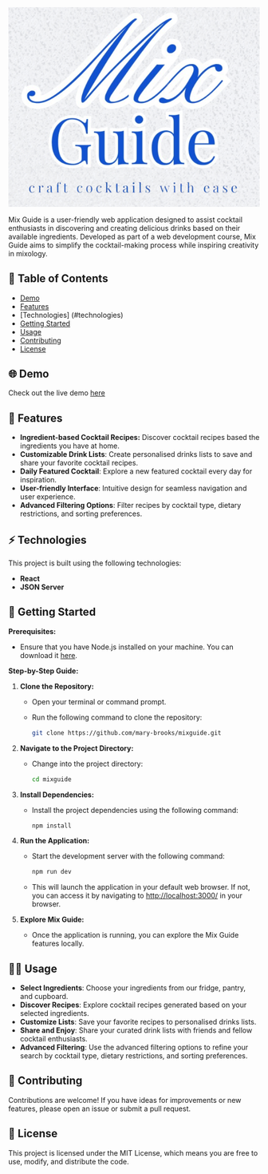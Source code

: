 ![Logo](src/assets/images/mixguide-logo.png)

Mix Guide is a user-friendly web application designed to assist cocktail enthusiasts in discovering and creating delicious drinks based on their available ingredients. Developed as part of a web development course, Mix Guide aims to simplify the cocktail-making process while inspiring creativity in mixology.

## 🍹 Table of Contents

- [Demo](#demo)
- [Features](#features)
- [Technologies] (#technologies)
- [Getting Started](#getting-started)
- [Usage](#usage)
- [Contributing](#contributing)
- [License](#license)

## 🌐 Demo <a name="demo"></a>

Check out the live demo [here](https://mixguide.netlify.app/)

## 🌟 Features <a name="features"></a>

- **Ingredient-based Cocktail Recipes:** Discover cocktail recipes based the ingredients you have at home.
- **Customizable Drink Lists**: Create personalised drinks lists to save and share your favorite cocktail recipes.
- **Daily Featured Cocktail**: Explore a new featured cocktail every day for inspiration.
- **User-friendly Interface**: Intuitive design for seamless navigation and user experience.
- **Advanced Filtering Options**: Filter recipes by cocktail type, dietary restrictions, and sorting preferences.

## ⚡️ Technologies <a name="technologies"></a>

This project is built using the following technologies:

- **React**
- **JSON Server**

## 🚀 Getting Started <a name="getting-started"></a>

**Prerequisites:**

- Ensure that you have Node.js installed on your machine. You can download it [here](https://nodejs.org/).

**Step-by-Step Guide:**

1. **Clone the Repository:**

   - Open your terminal or command prompt.
   - Run the following command to clone the repository:

     ```bash
     git clone https://github.com/mary-brooks/mixguide.git
     ```

2. **Navigate to the Project Directory:**

   - Change into the project directory:

     ```bash
     cd mixguide
     ```

3. **Install Dependencies:**

   - Install the project dependencies using the following command:

     ```bash
     npm install
     ```

4. **Run the Application:**

   - Start the development server with the following command:

     ```bash
     npm run dev
     ```

   - This will launch the application in your default web browser. If not, you can access it by navigating to [http://localhost:3000/](http://localhost:3000/) in your browser.

5. **Explore Mix Guide:**
   - Once the application is running, you can explore the Mix Guide features locally.

## 👩‍💻 Usage <a name="usage"></a>

- **Select Ingredients**: Choose your ingredients from our fridge, pantry, and cupboard.
- **Discover Recipes**: Explore cocktail recipes generated based on your selected ingredients.
- **Customize Lists**: Save your favorite recipes to personalised drinks lists.
- **Share and Enjoy**: Share your curated drink lists with friends and fellow cocktail enthusiasts.
- **Advanced Filtering**: Use the advanced filtering options to refine your search by cocktail type, dietary restrictions, and sorting preferences.

## 🤝 Contributing <a name="contributing"></a>

Contributions are welcome! If you have ideas for improvements or new features, please open an issue or submit a pull request.

## 📄 License <a name="license"></a>

This project is licensed under the MIT License, which means you are free to use, modify, and distribute the code.
